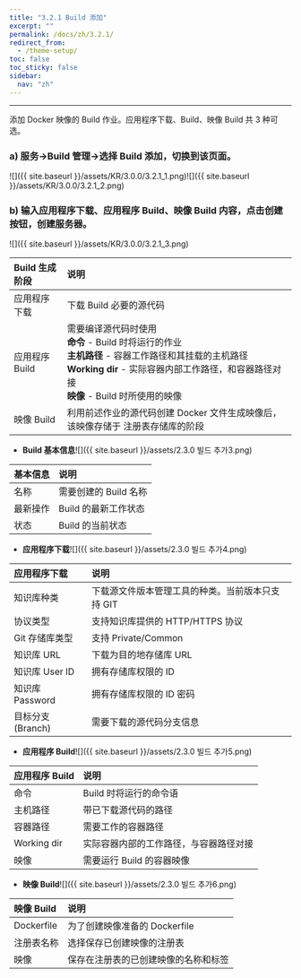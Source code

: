 ```yaml
---
title: "3.2.1 Build 添加"
excerpt: ""
permalink: /docs/zh/3.2.1/
redirect_from:
  - /theme-setup/
toc: false
toc_sticky: false
sidebar:
  nav: "zh"
---
```


---
添加 Docker 映像的 Build 作业。应用程序下载、Build、映像 Build 共 3 种可选。

### a\) 服务→Build 管理→选择 Build 添加，切换到该页面。
![]({{ site.baseurl }}/assets/KR/3.0.0/3.2.1_1.png)![]({{ site.baseurl }}/assets/KR/3.0.0/3.2.1_2.png)

### b\) 输入应用程序下载、应用程序 Build、映像 Build 内容，点击创建按钮，创建服务器。
![]({{ site.baseurl }}/assets/KR/3.0.0/3.2.1_3.png)

| **Build 生成阶段** | **说明** |
| :--- | :--- |
| 应用程序下载 | 下载 Build 必要的源代码 |
| 应用程序 Build | 需要编译源代码时使用<br/>**命令** - Build 时将运行的作业<br/>**主机路径** - 容器工作路径和其挂载的主机路径<br/>**Working dir** - 实际容器内部工作路径，和容器路径对接<br/>**映像** - Build 时所使用的映像 |
| 映像 Build | 利用前述作业的源代码创建 Docker 文件生成映像后，该映像存储于 注册表存储库的阶段 |

* **Build 基本信息**![]({{ site.baseurl }}/assets/2.3.0 빌드 추가3.png)

| **基本信息** | **说明** |
| :--- | :--- |
| 名称 | 需要创建的 Build 名称 |
| 最新操作 | Build 的最新工作状态 |
| 状态 | Build 的当前状态 |

* **应用程序下载**![]({{ site.baseurl }}/assets/2.3.0 빌드 추가4.png)

| **应用程序下载** | **说明** |
| :--- | :--- |
| 知识库种类 | 下载源文件版本管理工具的种类。当前版本只支持 GIT |
| 协议类型 | 支持知识库提供的 HTTP/HTTPS 协议 |
| Git 存储库类型 | 支持 Private/Common |
| 知识库 URL | 下载为目的地存储库 URL |
| 知识库 User ID | 拥有存储库权限的 ID |
| 知识库 Password | 拥有存储库权限的 ID 密码 |
| 目标分支(Branch) | 需要下载的源代码分支信息 |

* **应用程序 Build**![]({{ site.baseurl }}/assets/2.3.0 빌드 추가5.png)

| **应用程序 Build** | **说明** |
| :--- | :--- |
| 命令 | Build 时将运行的命令语 |
| 主机路径 | 带已下载源代码的路径 |
| 容器路径 | 需要工作的容器路径 |
| Working dir | 实际容器内部的工作路径，与容器路径对接 |
| 映像 | 需要运行 Build 的容器映像 |

* **映像 Build**![]({{ site.baseurl }}/assets/2.3.0 빌드 추가6.png)

| **映像 Build** | **说明** |
| :--- | :--- |
| Dockerfile | 为了创建映像准备的 Dockerfile |
| 注册表名称 | 选择保存已创建映像的注册表 |
| 映像 | 保存在注册表的已创建映像的名称和标签 |
